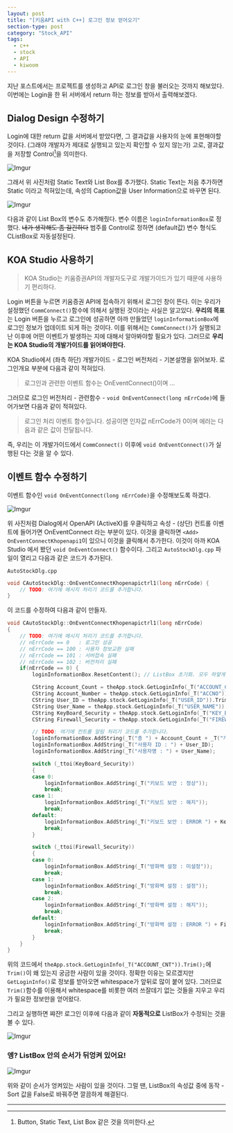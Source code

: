 ```yaml
---
layout: post
title: "[키움API with C++] 로그인 정보 얻어오기"
section-type: post
category: "Stock_API"
tags:
  - c++
  - stock
  - API
  - kiwoom
---
```


지난 포스트에서는 프로젝트를 생성하고 API로 로그인 창을 불러오는 것까지 해보았다. 이번에는 Login을 한 뒤 서버에서 return 하는 정보를 받아서 출력해보겠다.

## Dialog Design 수정하기

Login에 대한 return 값을 서버에서 받았다면, 그 결과값을 사용자의 눈에 표현해야할 것이다. (그래야 개발자가 제대로 실행되고 있는지 확인할 수 있지 않는가) 고로, 결과값을 저장할 Control[^1]을 의미한다.

![Imgur](https://i.imgur.com/9dTPeo6.png)

그래서 위 사진처럼 Static Text와 List Box를 추가했다. Static Text는 처음 추가하면 Static 이라고 적혀있는데, 속성의 Caption값을 User Information으로 바꾸면 된다.

![Imgur](https://i.imgur.com/ETHZVuc.png)

다음과 같이 List Box의 변수도 추가해줬다. 변수 이름은 ```loginInformationBox```로 정했다. ~~내가 생각해도 좀 길긴하다~~ 범주를 Control로 정하면 (default값) 변수 형식도 CListBox로 자동설정된다.

## KOA Studio 사용하기

> KOA Studio는 키움증권API의 개발자도구로 개발가이드가 있기 때문에 사용하기 편리하다.

Login 버튼을 누르면 키움증권 API에 접속하기 위해서 로그인 창이 뜬다. 이는 우리가 설정했던 ```CommConnect()```함수에 의해서 실행된 것이라는 사실은 알고있다. **우리의 목표** 는 Login 버튼을 누르고 로그인에 성공하면 아까 만들었던 ```loginInformationBox```에 로그인 정보가 업데이트 되게 하는 것이다. 이를 위해서는 ```CommConnect()```가 실행되고 난 이후에 어떤 이벤트가 발생하는 지에 대해서 알아봐야할 필요가 있다. 그러므로 **우리는 KOA Studio의 개발가이드를 읽어봐야한다.**

KOA Studio에서 (좌측 하단) 개발가이드 - 로그인 버전처리 - 기본설명을 읽어보자. 로그인개요 부분에 다음과 같이 적혀있다.

> 로그인과 관련한 이벤트 함수는 OnEventConnect()이며 ...

그러므로 로그인 버전처리 - 관련함수 - ```void OnEventConnect(long nErrCode)```에 들어가보면 다음과 같이 적혀있다.

> 로그인 처리 이벤트 함수입니다. 성공이면 인자값 nErrCode가 0이며 에러는 다음과 같은 값이 전달됩니다.

즉, 우리는 이 개발가이드에서 ```CommConnect()``` 이후에 ```void OnEventConnect()```가 실행된 다는 것을 알 수 있다.

## 이벤트 함수 수정하기

이벤트 함수인 ```void OnEventConnect(long nErrCode)```을 수정해보도록 하겠다.

![Imgur](https://i.imgur.com/uAGUroh.png)

위 사진처럼 Dialog에서 OpenAPI (ActiveX)를 우클릭하고 속성 - (상단) 컨트롤 이벤트에 들어가면 OnEventConnect 라는 부분이 있다. 이것을 클릭하면 ```<Add> OnEventConnectKhopenapi1```이 있으니 이것을 클릭해서 추가한다. 이것이 아까 KOA Studio 에서 봤던  ```void OnEventConnect()``` 함수이다. 그리고 ```AutoStockDlg.cpp``` 파일이 열리고 다음과 같은 코드가 추가된다.

<code>AutoStockDlg.cpp</code>

```cpp
void CAutoStockDlg::OnEventConnectKhopenapictrl1(long nErrCode) {
    // TODO: 여기에 메시지 처리기 코드를 추가합니다.
}
```

이 코드를 수정하여 다음과 같이 만들자.

```cpp
void CAutoStockDlg::OnEventConnectKhopenapictrl1(long nErrCode)
{
	// TODO: 여기에 메시지 처리기 코드를 추가합니다.
	// nErrCode == 0   : 로그인 성공
	// nErrCode == 100 : 사용자 정보교환 실패
	// nErrCode == 101 : 서버접속 실패
	// nErrCode == 102 : 버전처리 실패
	if(nErrCode == 0) {
		loginInformationBox.ResetContent(); // ListBox 초기화. 모두 하얗게 만듭니다.

		CString Account_Count = theApp.stock.GetLoginInfo(_T("ACCOUNT_CNT")).Trim();  // 전체 계좌 개수
		CString Account_Number = theApp.stock.GetLoginInfo(_T("ACCNO")).Trim();  // 전체 계좌 반환 : 계좌별 구분은 ';'
		CString User_ID = theApp.stock.GetLoginInfo(_T("USER_ID")).Trim();  // 사용자 ID를 반환
		CString User_Name = theApp.stock.GetLoginInfo(_T("USER_NAME")).Trim();  // 사용자명 반환
		CString KeyBoard_Security = theApp.stock.GetLoginInfo(_T("KEY_BSECGB")).Trim();  // 키보드 보안 여부 0:정상 1:해지
		CString Firewall_Security = theApp.stock.GetLoginInfo(_T("FIREW_SECGB")).Trim();  // 방화벽 설정 여부 0:미설정 1:설정 2:해지

		// TODO: 여기에 컨트롤 알림 처리기 코드를 추가합니다.
		loginInformationBox.AddString(_T("총 ") + Account_Count + _T("개의 계좌가 검색되었습니다."));
		loginInformationBox.AddString(_T("사용자 ID : ") + User_ID);
		loginInformationBox.AddString(_T("사용자명 : ") + User_Name);

		switch (_ttoi(KeyBoard_Security))
		{
		case 0:
			loginInformationBox.AddString(_T("키보드 보안 : 정상"));
			break;
		case 1:
			loginInformationBox.AddString(_T("키보드 보안 : 해지"));
			break;
		default:
			loginInformationBox.AddString(_T("키보드 보안 : ERROR ") + KeyBoard_Security);
			break;
		}

		switch (_ttoi(Firewall_Security))
		{
		case 0:
			loginInformationBox.AddString(_T("방화벽 설정 : 미설정"));
			break;
		case 1:
			loginInformationBox.AddString(_T("방화벽 설정 : 설정"));
			break;
		case 2:
			loginInformationBox.AddString(_T("방화벽 설정 : 해지"));
			break;
		default:
			loginInformationBox.AddString(_T("방화벽 설정 : ERROR ") + Firewall_Security);
			break;
		}
	}
}
```

위의 코드에서 ```theApp.stock.GetLoginInfo(_T("ACCOUNT_CNT")).Trim();```에 ```Trim()```이 왜 있는지 궁금한 사람이 있을 것이다. 정확한 이유는 모르겠지만 ```GetLoginInfo()```로 정보를 받아오면 whitespace가 앞뒤로 많이 붙어 있다. 그러므로 ```Trim()```함수를 이용해서 whitespace를 비롯한 여러 쓰잘데기 없는 것들을 지우고 우리가 필요한 정보만을 얻어왔다.

그리고 실행하면 쨔쟌! 로그인 이후에 다음과 같이 **자동적으로** ListBox가 수정되는 것을 볼 수 있다.

![Imgur](https://i.imgur.com/Ilxj8BC.png)

### 엥? ListBox 안의 순서가 뒤엉켜 있어요!

![Imgur](https://i.imgur.com/VldmIdT.png)

위와 같이 순서가 엉켜있는 사람이 있을 것이다. 그럴 땐, ListBox의 속성값 중에 동작 - Sort 값을 False로 바꿔주면 깔끔하게 해결된다.

--------

[^1]: Button, Static Text, List Box 같은 것을 의미한다.
